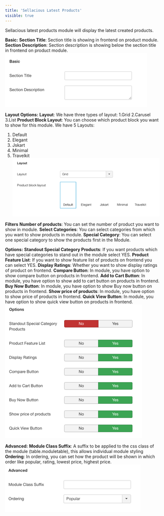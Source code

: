 ```yaml
---
title: 'Sellacious Latest Products'
visible: true
---
```


Sellacious latest products module will display the latest created products.

**Basic:**
**Section Title**: Section title is showing in frontend on product module.
**Section Description**: Section description is showing below the section title in frontend on product module. 
![](Screen%20Shot%202020-06-08%20at%207.35.10%20PM.png)

**Layout Options:**
**Layout**: We have three types of layout: 1.Grid 2.Carusel 3.List
**Product Block Layout**: You can choose which product block you want to show for this module. We have 5 Layouts: 
1. Default 
2. Elegant
3. Jskart
4. Minimal 
5. Travelkit 
![](Screen%20Shot%202020-06-08%20at%207.34.35%20PM.png)

**Filters**
**Number of products**: You can set the number of product you want to show in module.
**Select Categories**: You can select categories from which you want to show products in module.
**Special Category**: You can select one special category to show the products first in the Module.

**Options:**
**Standout Special Category Products**: If you want products which have special categories to stand out in the module select YES.
**Product Feature List**: If you want to show feature list of products on frontend you can select YES.
**Display Ratings**: Whether you want to show display ratings of product on frontend.
**Compare Button**: In module, you have option to show compare button on products in frontend.
**Add to Cart Button**: In module, you have option to show add to cart button on products in frontend.
**Buy Now Button**: In module, you have option to show Buy now button on products in frontend.
**Show price of products**: In module, you have option to show price of products in frontend.
**Quick View Button**: In module, you have option to show quick view button on products in frontend.
![](Screen%20Shot%202020-06-08%20at%207.32.32%20PM.png)

**Advanced:**
**Module Class Suffix**: A suffix to be applied to the css class of the module (table.moduletable), this allows individual module styling
**Ordering**: In ordering, you can set how the product will be shown in which order like popular, rating, lowest price, highest price.![](Screen%20Shot%202020-06-08%20at%207.33.09%20PM.png)
